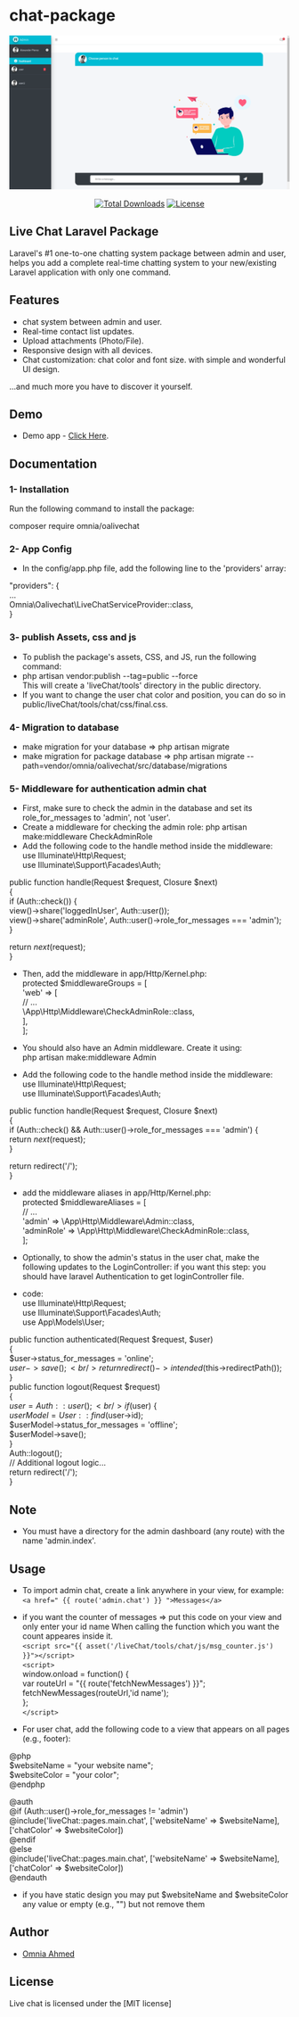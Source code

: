 # chat-package

<p style="text-align:center;width:100%;"><img src="/art/preview.png" alt="Live chat Laravel Package"></p>

<p align="center">
<a href="https://packagist.org/packages/omnia/oalivechat"><img src="https://poser.pugx.org/munafio/chatify/downloads?style=flat-square" alt="Total Downloads"></a>
<a href="https://packagist.org/packages/omnia/oalivechat"><img src="https://poser.pugx.org/munafio/chatify/license?style=flat-square" alt="License"></a>
</p>

## Live Chat Laravel Package

Laravel's #1 one-to-one chatting system package between admin and user, helps you add a complete real-time chatting system to your new/existing Laravel application with only one command.

## Features

- chat system between admin and user.
- Real-time contact list updates.
- Upload attachments (Photo/File).
- Responsive design with all devices.
- Chat customization: chat color and font size.
  with simple and wonderful UI design.

...and much more you have to discover it yourself.

## Demo

- Demo app - [Click Here](https://github.com/OmniaAhmed208/live_chat_demo).

## Documentation

### 1- Installation 

Run the following command to install the package:<br/>

composer require omnia/oalivechat

### 2- App Config

- In the config/app.php file, add the following line to the 'providers' array: <br/>

"providers": { <br/>
  ... <br/>
  Omnia\Oalivechat\LiveChatServiceProvider::class, <br/>
}

### 3- publish Assets, css and js

- To publish the package's assets, CSS, and JS, run the following command:
- php artisan vendor:publish --tag=public --force <br/>
 This will create a 'liveChat/tools' directory in the public directory. <br/>
- If you want to change the user chat color and position, you can do so in public/liveChat/tools/chat/css/final.css.

### 4- Migration to database

- make migration for your database => php artisan migrate
- make migration for package database => php artisan migrate --path=vendor/omnia/oalivechat/src/database/migrations

### 5- Middleware for authentication admin chat

- First, make sure to check the admin in the database and set its role_for_messages to 'admin', not 'user'.
- Create a middleware for checking the admin role: php artisan make:middleware CheckAdminRole 
- Add the following code to the handle method inside the middleware: <br/>
use Illuminate\Http\Request; <br/>
use Illuminate\Support\Facades\Auth; <br/>

public function handle(Request $request, Closure $next) <br/>
{ <br/>
  if (Auth::check()) { <br/>
    view()->share('loggedInUser', Auth::user()); <br/>
    view()->share('adminRole', Auth::user()->role_for_messages === 'admin'); <br/>
  } <br/>

  return $next($request); <br/>
}

- Then, add the middleware in app/Http/Kernel.php:  <br/>
protected $middlewareGroups = [ <br/>
  'web' => [ <br/>
    // ... <br/>
    \App\Http\Middleware\CheckAdminRole::class, <br/>
  ], <br/>
];

- You should also have an Admin middleware. Create it using: <br/>
 php artisan make:middleware Admin
- Add the following code to the handle method inside the middleware:<br/>
use Illuminate\Http\Request; <br/>
use Illuminate\Support\Facades\Auth; <br/>

public function handle(Request $request, Closure $next) <br/>
{ <br/>
  if (Auth::check() && Auth::user()->role_for_messages === 'admin') { <br/>
    return $next($request); <br/>
  } <br/>

  return redirect('/'); <br/>
}

- add the middleware aliases in app/Http/Kernel.php: <br/>
protected $middlewareAliases = [ <br/>
  // ... <br/>
  'admin' => \App\Http\Middleware\Admin::class, <br/>
  'adminRole' => \App\Http\Middleware\CheckAdminRole::class, <br/>
]; 

- Optionally, to show the admin's status in the user chat, make the following updates to the LoginController:
if you want this step: you should have laravel Authentication to get loginController file.

- code:<br/>
use Illuminate\Http\Request; <br/>
use Illuminate\Support\Facades\Auth; <br/>
use App\Models\User; <br/>

public function authenticated(Request $request, $user) <br/>
{<br/>
    $user->status_for_messages = 'online';<br/>
    $user->save();<br/>
    return redirect()->intended($this->redirectPath());<br/>
}<br/>
public function logout(Request $request) <br/>
{<br/>
  $user = Auth::user();<br/>
  if ($user) { <br/>
      $userModel = User::find($user->id);<br/>
      $userModel->status_for_messages = 'offline';<br/>
      $userModel->save();<br/>
  }<br/>
  Auth::logout();<br/>
  // Additional logout logic... <br/>
  return redirect('/'); <br/>
}

## Note

- You must have a directory for the admin dashboard (any route) with the name 'admin.index'.

## Usage

- To import admin chat, create a link anywhere in your view, for example: <br/>
`<a href=" {{ route('admin.chat') }} ">Messages</a>` <br/>

- if you want the counter of messages => put this code on your view
and only enter your id name When calling the function which you want the count appeares inside it.<br/>
`<script src="{{ asset('/liveChat/tools/chat/js/msg_counter.js') }}"></script>` <br/>
`<script>`<br/>
    window.onload = function() { <br/>
      var routeUrl = "{{ route('fetchNewMessages') }}"; <br/>
      fetchNewMessages(routeUrl,'id name'); <br/>
    }; <br/>
`</script> `

- For user chat, add the following code to a view that appears on all pages (e.g., footer):<br/>

@php<br/>
    $websiteName = "your website name";<br/>
    $websiteColor = "your color";<br/>
@endphp<br/>

@auth <br/>
  @if (Auth::user()->role_for_messages != 'admin') <br/>
      @include('liveChat::pages.main.chat', ['websiteName' => $websiteName], ['chatColor' => $websiteColor]) <br/>
  @endif <br/>
@else <br/>
  @include('liveChat::pages.main.chat', ['websiteName' => $websiteName], ['chatColor' => $websiteColor])<br/>
@endauth

- if you have static design you may put $websiteName and $websiteColor any value or empty (e.g., "") but not remove them

## Author

- [Omnia Ahmed](https://omnia-ahmed.onrender.com/index)

## License

Live chat is licensed under the [MIT license]
